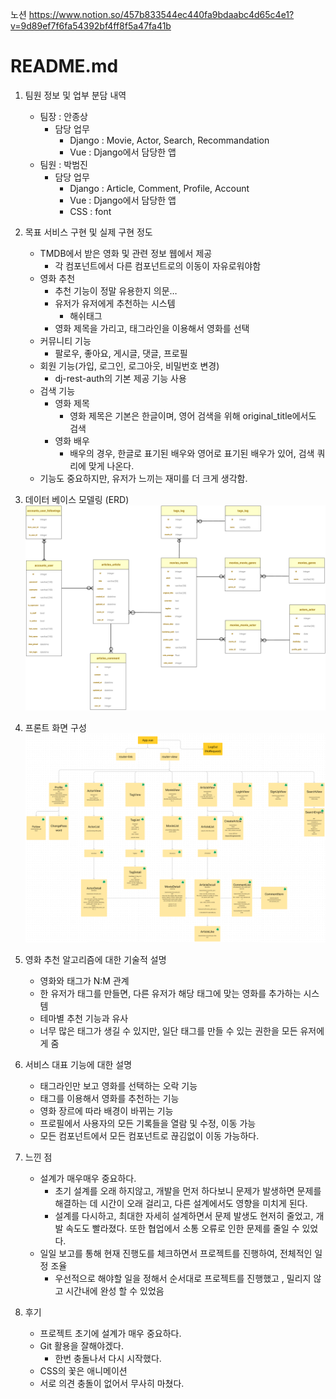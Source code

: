 노션 https://www.notion.so/457b833544ec440fa9bdaabc4d65c4e1?v=9d89ef7f6fa54392bf4ff8f5a47fa41b
# README.md

1. 팀원 정보 및 업부 분담 내역
    - 팀장 : 안종상
        - 담당 업무
            - Django : Movie, Actor, Search, Recommandation
            - Vue : Django에서 담당한 앱
    - 팀원 : 박범진
        - 담당 업무
            - Django : Article, Comment, Profile, Account
            - Vue : Django에서 담당한 앱
            - CSS : font
2. 목표 서비스 구현 및 실제 구현 정도
    - TMDB에서 받은 영화 및 관련 정보 웹에서 제공
        - 각 컴포넌트에서 다른 컴포넌트로의 이동이 자유로워야함
    - 영화 추천
        - 추천 기능이 정말 유용한지 의문…
        - 유저가 유저에게 추천하는 시스템
            - 해쉬태그
        - 영화 제목을 가리고, 태그라인을 이용해서 영화를 선택
    - 커뮤니티 기능
        - 팔로우, 좋아요, 게시글, 댓글, 프로필
    - 회원 기능(가입, 로그인, 로그아웃, 비밀번호 변경)
        - dj-rest-auth의 기본 제공 기능 사용
    - 검색 기능
        - 영화 제목
            - 영화 제목은 기본은 한글이며, 영어 검색을 위해 original_title에서도 검색
        - 영화 배우
            - 배우의 경우, 한글로 표기된 배우와 영어로 표기된 배우가 있어, 검색 쿼리에 맞게 나온다.
    - 기능도 중요하지만, 유저가 느끼는 재미를 더 크게 생각함.
3. 데이터 베이스 모델링 (ERD)
    ![ERD.png](./images/ERD.png)

5. 프론트 화면 구성
    ![Vue.png](./images/Vue.png)
    
6. 영화 추천 알고리즘에 대한 기술적 설명
    - 영화와 태그가 N:M 관계
    - 한 유저가 태그를 만들면, 다른 유저가 해당 태그에 맞는 영화를 추가하는 시스템
    - 테마별 추천 기능과 유사
    - 너무 많은 태그가 생길 수 있지만, 일단 태그를 만들 수 있는 권한을 모든 유저에게 줌
7. 서비스 대표 기능에 대한 설명
    - 태그라인만 보고 영화를 선택하는 오락 기능
    - 태그를 이용해서 영화를 추천하는 기능
    - 영화 장르에 따라 배경이 바뀌는 기능
    - 프로필에서 사용자의 모든 기록들을 열람 및 수정, 이동 가능
    - 모든 컴포넌트에서 모든 컴포넌트로 끊김없이 이동 가능하다.
8. 느낀 점
    - 설계가 매우매우 중요하다.
        - 초기 설계를 오래 하지않고, 개발을 먼저 하다보니 문제가 발생하면 문제를 해결하는 데 시간이 오래 걸리고, 다른 설계에서도 영향을 미치게 된다.
        - 설계를 다시하고, 최대한 자세히 설계하면서 문제 발생도 현저히 줄었고, 개발 속도도 빨라졌다. 또한 협업에서 소통 오류로 인한 문제를 줄일 수 있었다.
    - 일일 보고를 통해 현재 진행도를 체크하면서 프로젝트를 진행하여, 전체적인 일정 조율
        - 우선적으로 해야할 일을 정해서 순서대로 프로젝트를 진행했고 , 밀리지 않고 시간내에 완성 할 수 있었음
9. 후기
    - 프로젝트 초기에 설계가 매우 중요하다.
    - Git 활용을 잘해야겠다.
        - 한번 충돌나서 다시 시작했다.
    - CSS의 꽃은 애니메이션
    - 서로 의견 충돌이 없어서 무사히 마쳤다.